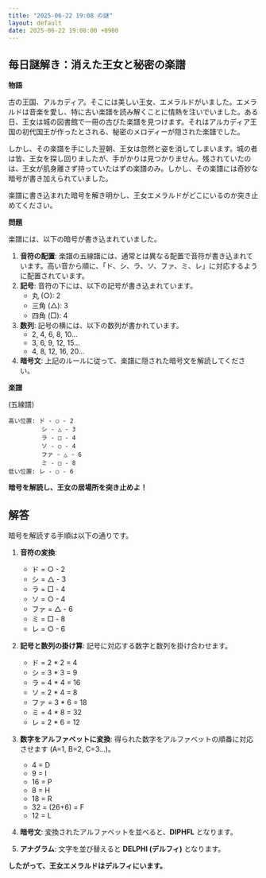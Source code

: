 ```yaml
---
title: "2025-06-22 19:08 の謎"
layout: default
date: 2025-06-22 19:08:00 +0900
---
```

## 毎日謎解き：消えた王女と秘密の楽譜

**物語**

古の王国、アルカディア。そこには美しい王女、エメラルドがいました。エメラルドは音楽を愛し、特に古い楽譜を読み解くことに情熱を注いでいました。ある日、王女は城の図書館で一冊の古びた楽譜を見つけます。それはアルカディア王国の初代国王が作ったとされる、秘密のメロディーが隠された楽譜でした。

しかし、その楽譜を手にした翌朝、王女は忽然と姿を消してしまいます。城の者は皆、王女を探し回りましたが、手がかりは見つかりません。残されていたのは、王女が肌身離さず持っていたはずの楽譜のみ。しかし、その楽譜には奇妙な暗号が書き加えられていました。

楽譜に書き込まれた暗号を解き明かし、王女エメラルドがどこにいるのか突き止めてください。

**問題**

楽譜には、以下の暗号が書き込まれていました。

1.  **音符の配置**: 楽譜の五線譜には、通常とは異なる配置で音符が書き込まれています。高い音から順に、「ド、シ、ラ、ソ、ファ、ミ、レ」に対応するように配置されています。
2.  **記号**: 音符の下には、以下の記号が書き込まれています。
    *   丸 (○): 2
    *   三角 (△): 3
    *   四角 (□): 4
3.  **数列**: 記号の横には、以下の数列が書かれています。
    *   2, 4, 6, 8, 10...
    *   3, 6, 9, 12, 15...
    *   4, 8, 12, 16, 20...
4.  **暗号文**: 上記のルールに従って、楽譜に隠された暗号文を解読してください。

**楽譜**

(五線譜)

```
高い位置: ド - ○ - 2
　　　　　 シ - △ - 3
　　　　　 ラ - □ - 4
　　　　　 ソ - ○ - 4
　　　　　 ファ - △ - 6
　　　　　 ミ - □ - 8
低い位置: レ - ○ - 6
```

**暗号を解読し、王女の居場所を突き止めよ！**

## 解答

暗号を解読する手順は以下の通りです。

1.  **音符の変換**:
    *   ド = ○ - 2
    *   シ = △ - 3
    *   ラ = □ - 4
    *   ソ = ○ - 4
    *   ファ = △ - 6
    *   ミ = □ - 8
    *   レ = ○ - 6

2.  **記号と数列の掛け算**: 記号に対応する数字と数列を掛け合わせます。
    *   ド = 2 * 2 = 4
    *   シ = 3 * 3 = 9
    *   ラ = 4 * 4 = 16
    *   ソ = 2 * 4 = 8
    *   ファ = 3 * 6 = 18
    *   ミ = 4 * 8 = 32
    *   レ = 2 * 6 = 12

3.  **数字をアルファベットに変換**: 得られた数字をアルファベットの順番に対応させます (A=1, B=2, C=3...)。
    *   4 = D
    *   9 = I
    *   16 = P
    *   8 = H
    *   18 = R
    *   32 = (26+6) = F
    *   12 = L

4.  **暗号文**: 変換されたアルファベットを並べると、**DIPHFL** となります。

5. **アナグラム**: 文字を並び替えると **DELPHI (デルフィ)** となります。

**したがって、王女エメラルドはデルフィにいます。**
